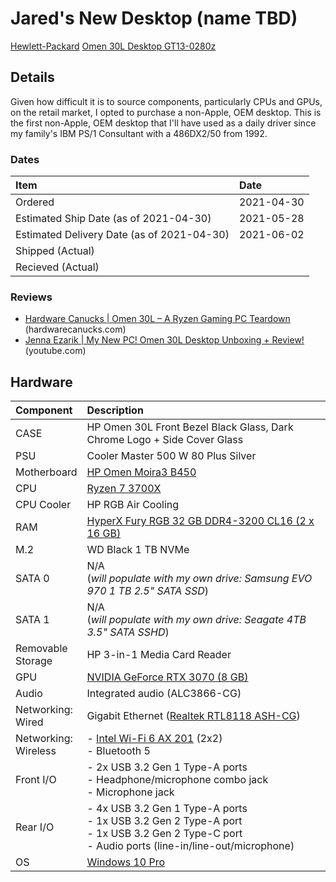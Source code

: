 # Jared's New Desktop (name TBD)

[Hewlett-Packard][hp] [Omen 30L Desktop GT13-0280z][computer]

## Details 

Given how difficult it is to source components, particularly CPUs and GPUs, on the retail market, I opted to purchase a non-Apple, OEM desktop. This is the first non-Apple, OEM desktop that I'll have used as a daily driver since my family's IBM PS/1 Consultant with a 486DX2/50 from 1992.

### Dates

| Item                                       | Date       |
| :----------------------------------------- | :--------- |
| Ordered                                    | 2021-04-30 |
| Estimated Ship Date (as of 2021-04-30)     | 2021-05-28 |
| Estimated Delivery Date (as of 2021-04-30) | 2021-06-02 |
| Shipped (Actual)                           |            |
| Recieved (Actual)                          |            |

### Reviews

- [Hardware Canucks | Omen 30L – A Ryzen Gaming PC Teardown][hcreview] (hardwarecanucks.com)
- [Jenna Ezarik | My New PC! Omen 30L Desktop Unboxing + Review!][jennareview] (youtube.com)

## Hardware 

| Component                 | Description                                                                                                                                              |
| :------------------------ | :------------------------------------------------------------------------------------------------------------------------------------------------------- |
| CASE                      | HP Omen 30L Front Bezel Black Glass, Dark Chrome Logo + Side Cover Glass                                                                                 |
| PSU                       | Cooler Master 500 W 80 Plus Silver                                                                                                                       |
| Motherboard               | [HP Omen Moira3 B450][mobo]                                                                                                                              |
| CPU                       | [Ryzen 7 3700X][cpu]                                                                                                                                     |
| CPU Cooler                | HP RGB Air Cooling                                                                                                                                       |
| RAM                       | [HyperX Fury RGB 32 GB DDR4-3200 CL16 (2 x 16 GB)][ram]                                                                                                  |
| M.2                       | WD Black 1 TB NVMe                                                                                                                                       |
| SATA 0                    | N/A <br> (_will populate with my own drive: Samsung EVO 970 1 TB 2.5" SATA SSD_)                                                                         |
| SATA 1                    | N/A <br> (_will populate with my own drive: Seagate 4TB 3.5" SATA SSHD_)                                                                                 |
| Removable <br> Storage    | HP 3-in-1 Media Card Reader                                                                                                                              |
| GPU                       | [NVIDIA GeForce RTX 3070 (8 GB)][gpu]                                                                                                                    |
| Audio                     | Integrated audio (ALC3866-CG)                                                                                                                            |
| Networking: <br> Wired    | Gigabit Ethernet ([Realtek RTL8118 ASH-CG][eth])                                                                                                         |
| Networking: <br> Wireless | - [Intel Wi-Fi 6 AX 201][wifi] (2x2) <br> - Bluetooth 5                                                                                                  |
| Front I/O                 | - 2x USB 3.2 Gen 1 Type-A ports <br> - Headphone/microphone combo jack <br> - Microphone jack                                                            |
| Rear I/O                  | - 4x USB 3.2 Gen 1 Type-A ports <br> - 1x USB 3.2 Gen 2 Type-A port <br> - 1x USB 3.2 Gen 2 Type-C port <br> - Audio ports (line-in/line-out/microphone) |
| OS                        | [Windows 10 Pro][win10pro]                                                                                                                               |

[computer]: https://www.hp.com/us-en/shop/pdp/omen-30l-desktop-gt13-0280z-1a227av-1
[cpu]: https://www.amd.com/en/products/cpu/amd-ryzen-7-3700x
[eth]: https://www.realtek.com/en/products/communications-network-ics/item/rtl8118as
[gpu]: https://www.nvidia.com/en-us/geforce/graphics-cards/30-series/rtx-3070/
[hcreview]: https://hardwarecanucks.com/pc-builds/hp-omen-30l-review/
[hp]: https://www.hp.com/
[jennareview]: https://youtu.be/kFdBurGcxJg
[mobo]: https://support.hp.com/us-en/document/c06611431
[ram]: https://www.hyperxgaming.com/unitedstates/us/memory/fury-ddr4-rgb
[wifi]: https://ark.intel.com/content/www/us/en/ark/products/130293/intel-wi-fi-6-ax201-gig.html
[win10pro]: https://www.microsoft.com/en-us/windowsforbusiness/windows-10-pro
